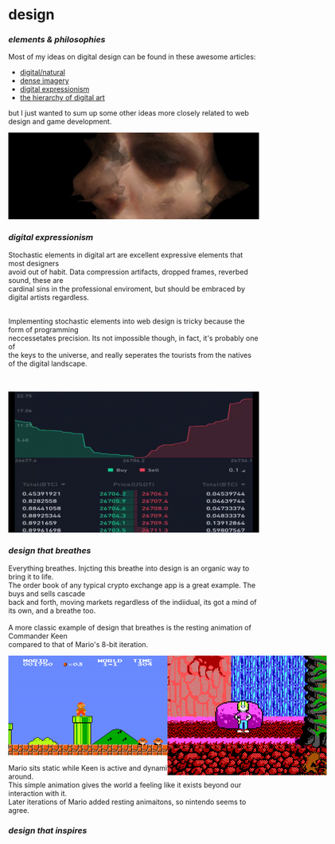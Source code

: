 # design
<h3><i>elements &amp; philosophies</h3></i>

Most of my ideas on digital design can be found in these awesome articles:<br>
- <a href="https://density.substack.com/p/digitalnatural"> digital/natural</a>
-  <a href="https://density.substack.com/p/dense-imagery"> dense imagery</a>
-  <a href="https://density.substack.com/p/digital-expressionism"> digital expressionism</a>
-  <a href="https://density.substack.com/p/the-hierarchy-of-digital-art"> the hierarchy of digital art</a>

but I just wanted to sum up some other ideas more closely related to web design and game development.

<img src="newrembrant2.jpg" style="width:800px;">
<h3><i>digital expressionism</i></h3>
Stochastic elements in digital art are excellent expressive elements that most designers <br>
avoid out of habit. Data compression artifacts, dropped frames, reverbed sound, these are<br>
cardinal sins in the professional enviroment, but should be embraced by digital artists regardless.<br><br>

Implementing stochastic elements into web design is tricky because the form of programming<br>
neccessetates precision. Its not impossible though, in fact, it's probably one of <br>the keys to the universe,
and really seperates the tourists from the natives of the digital landscape.
<br><br><br>


<img src="orderbook.gif" style="width:600px;">
<h3><i>design that breathes</i></h3>

Everything breathes. Injcting this breathe into design is an organic way to bring it to life.<br>
The order book of any typical crypto exchange app is a great example. The buys and sells cascade<br>
back and forth, moving markets regardless of the indiidual, its got a mind of its own, and a breathe too.<br><br>
A more classic example of design that breathes is the resting animation of Commander Keen<br>
compared to that of Mario's 8-bit iteration.

<img src="mario.png">
<img src="keen.gif" style="display:in-line block; position:absolute; float:left;">

Mario sits static while Keen is active and dynamic even when you're not around. <br>
This simple animation gives the world a feeling like it exists beyond our interaction with it.<br>
Later iterations of Mario added resting animaitons, so nintendo seems to agree.



<h3><i>design that inspires</i></h3>
